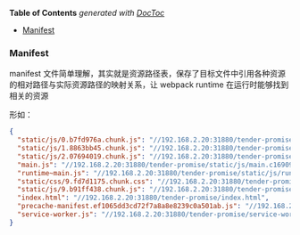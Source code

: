 <!-- START doctoc generated TOC please keep comment here to allow auto update -->
<!-- DON'T EDIT THIS SECTION, INSTEAD RE-RUN doctoc TO UPDATE -->
**Table of Contents**  *generated with [DocToc](https://github.com/thlorenz/doctoc)*

- [Manifest](#manifest)

<!-- END doctoc generated TOC please keep comment here to allow auto update -->

### Manifest

manifest 文件简单理解，其实就是资源路径表，保存了目标文件中引用各种资源的相对路径与实际资源路径的映射关系，让 webpack runtime 在运行时能够找到相关的资源

形如：

```json
{
  "static/js/0.b7fd976a.chunk.js": "//192.168.2.20:31880/tender-promise/static/js/0.b7fd976a.chunk.js",
  "static/js/1.8863bb45.chunk.js": "//192.168.2.20:31880/tender-promise/static/js/1.8863bb45.chunk.js",
  "static/js/2.07694019.chunk.js": "//192.168.2.20:31880/tender-promise/static/js/2.07694019.chunk.js",
  "main.js": "//192.168.2.20:31880/tender-promise/static/js/main.c1690976.chunk.js",
  "runtime~main.js": "//192.168.2.20:31880/tender-promise/static/js/runtime~main.496092e1.js",
  "static/css/9.fd7d1175.chunk.css": "//192.168.2.20:31880/tender-promise/static/css/9.fd7d1175.chunk.css",
  "static/js/9.b91ff438.chunk.js": "//192.168.2.20:31880/tender-promise/static/js/9.b91ff438.chunk.js",
  "index.html": "//192.168.2.20:31880/tender-promise/index.html",
  "precache-manifest.ef1065dd3cd72f7a8a8e8239c0a501ab.js": "//192.168.2.20:31880/tender-promise/precache-manifest.ef1065dd3cd72f7a8a8e8239c0a501ab.js",
  "service-worker.js": "//192.168.2.20:31880/tender-promise/service-worker.js"
}
```
